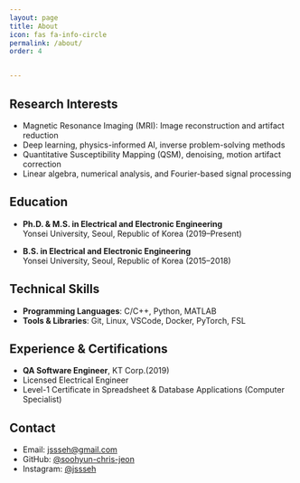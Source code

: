 ```yaml
---
layout: page
title: About
icon: fas fa-info-circle
permalink: /about/
order: 4


---
```


## Research Interests

- Magnetic Resonance Imaging (MRI): Image reconstruction and artifact reduction  
- Deep learning, physics-informed AI, inverse problem-solving methods  
- Quantitative Susceptibility Mapping (QSM), denoising, motion artifact correction  
- Linear algebra, numerical analysis, and Fourier-based signal processing  

## Education

- **Ph.D. & M.S. in Electrical and Electronic Engineering**  
  Yonsei University, Seoul, Republic of Korea (2019–Present)  

- **B.S. in Electrical and Electronic Engineering**  
  Yonsei University, Seoul, Republic of Korea (2015–2018)  

## Technical Skills

- **Programming Languages**: C/C++, Python, MATLAB  
- **Tools & Libraries**: Git, Linux, VSCode, Docker, PyTorch, FSL  

## Experience & Certifications

- **QA Software Engineer**, KT Corp.(2019)
- Licensed Electrical Engineer  
- Level-1 Certificate in Spreadsheet & Database Applications (Computer Specialist)  

## Contact

- Email: jssseh@gmail.com  
- GitHub: [@soohyun-chris-jeon](https://github.com/soohyun-chris-jeon)  
- Instagram: [@jssseh](https://instagram.com/jssseh)
